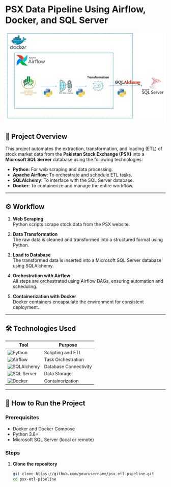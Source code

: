 # PSX Data Pipeline Using Airflow, Docker, and SQL Server

![Project Architecture](./psx.jpg)

## 📌 Project Overview

This project automates the extraction, transformation, and loading (ETL) of stock market data from the **Pakistan Stock Exchange (PSX)** into a **Microsoft SQL Server** database using the following technologies:

- **Python**: For web scraping and data processing.
- **Apache Airflow**: To orchestrate and schedule ETL tasks.
- **SQLAlchemy**: To interface with the SQL Server database.
- **Docker**: To containerize and manage the entire workflow.

---

## ⚙️ Workflow

1. **Web Scraping**  
   Python scripts scrape stock data from the PSX website.

2. **Data Transformation**  
   The raw data is cleaned and transformed into a structured format using Python.

3. **Load to Database**  
   The transformed data is inserted into a Microsoft SQL Server database using SQLAlchemy.

4. **Orchestration with Airflow**  
   All steps are orchestrated using Airflow DAGs, ensuring automation and scheduling.

5. **Containerization with Docker**  
   Docker containers encapsulate the environment for consistent deployment.

---

## 🛠 Technologies Used

| Tool | Purpose |
|------|---------|
| ![Python](https://img.shields.io/badge/Python-3776AB?style=for-the-badge&logo=python&logoColor=white) | Scripting and ETL |
| ![Airflow](https://img.shields.io/badge/Apache%20Airflow-017CEE?style=for-the-badge&logo=Apache%20Airflow&logoColor=white) | Task Orchestration |
| ![SQLAlchemy](https://img.shields.io/badge/SQLAlchemy-646464?style=for-the-badge&logo=SQLAlchemy&logoColor=white) | Database Connectivity |
| ![SQL Server](https://img.shields.io/badge/Microsoft%20SQL%20Server-CC2927?style=for-the-badge&logo=Microsoft%20SQL%20Server&logoColor=white) | Data Storage |
| ![Docker](https://img.shields.io/badge/Docker-2496ED?style=for-the-badge&logo=Docker&logoColor=white) | Containerization |

---

## 🚀 How to Run the Project

### Prerequisites

- Docker and Docker Compose
- Python 3.8+
- Microsoft SQL Server (local or remote)

### Steps

1. **Clone the repository**
   ```bash
   git clone https://github.com/yourusername/psx-etl-pipeline.git
   cd psx-etl-pipeline
